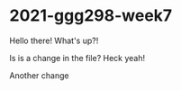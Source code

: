 # 2021-ggg298-week7

Hello there! What's up?!

Is is a change in the file? Heck yeah!

Another change
